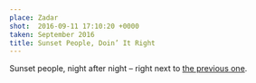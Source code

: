 ```yaml
---
place: Zadar
shot:  2016-09-11 17:10:20 +0000
taken: September 2016
title: Sunset People, Doin’ It Right
---
```


Sunset people, night after night – right next to [the previous one](/1/125/il-tramonto-sul-molo-alla-riva-nuova/).
